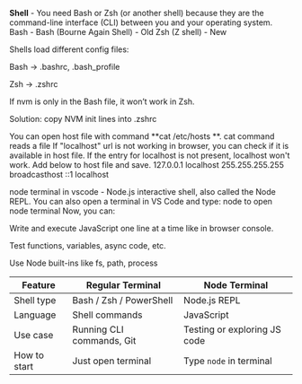 **Shell** - You need Bash or Zsh (or another shell) because they are the command-line interface (CLI) between you and your operating system. 
Bash - Bash (Bourne Again Shell) - Old
Zsh (Z shell) - New

Shells load different config files:

Bash → .bashrc, .bash_profile

Zsh → .zshrc

If nvm is only in the Bash file, it won’t work in Zsh.

Solution: copy NVM init lines into .zshrc

You can open host file with command **cat /etc/hosts **. cat command reads a file
If "localhost" url is not working in browser, you can check if it is available in host file. If the entry for localhost is not present, localhost won't work. Add below to host file and save.
127.0.0.1        localhost
255.255.255.255  broadcasthost
::1              localhost

node terminal in vscode - Node.js interactive shell, also called the Node REPL. You can also open a terminal in VS Code and type: node to open node terminal
Now, you can:

Write and execute JavaScript one line at a time like in browser console.

Test functions, variables, async code, etc.

Use Node built-ins like fs, path, process

| Feature      | Regular Terminal          | Node Terminal                |
| ------------ | ------------------------- | ---------------------------- |
| Shell type   | Bash / Zsh / PowerShell   | Node.js REPL                 |
| Language     | Shell commands            | JavaScript                   |
| Use case     | Running CLI commands, Git | Testing or exploring JS code |
| How to start | Just open terminal        | Type `node` in terminal      |
